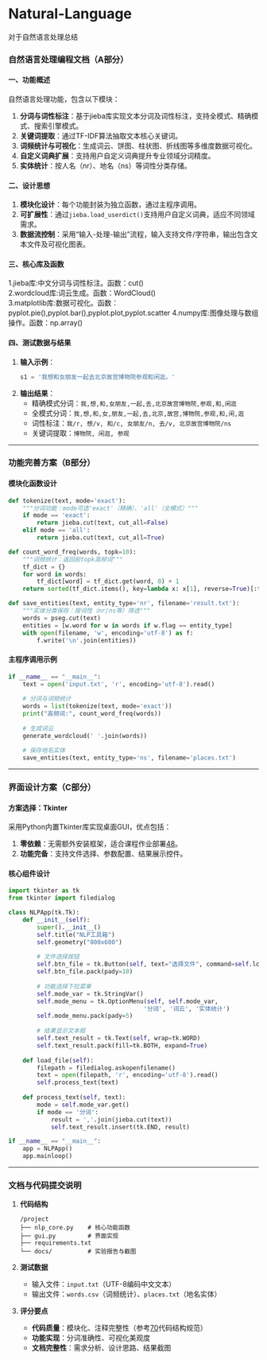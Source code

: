 # Natural-Language
对于自然语言处理总结
### 自然语言处理编程文档（A部分）

#### 一、功能概述
自然语言处理功能，包含以下模块：
1. **分词与词性标注**：基于jieba库实现文本分词及词性标注，支持全模式、精确模式、搜索引擎模式。
2. **关键词提取**：通过TF-IDF算法抽取文本核心关键词。
3. **词频统计与可视化**：生成词云、饼图、柱状图、折线图等多维度数据可视化。
4. **自定义词典扩展**：支持用户自定义词典提升专业领域分词精度。
5. **实体统计**：按人名（nr）、地名（ns）等词性分类存储。

#### 二、设计思想
1. **模块化设计**：每个功能封装为独立函数，通过主程序调用。
2. **可扩展性**：通过`jieba.load_userdict()`支持用户自定义词典，适应不同领域需求。
3. **数据流控制**：采用“输入-处理-输出”流程，输入支持文件/字符串，输出包含文本文件及可视化图表。

#### 三、核心库及函数
1.jieba库:中文分词与词性标注。函数：cut()    
2.wordcloud库:词云生成。函数：WordCloud()   
3.matplotlib库:数据可视化。函数：pyplot.pie(),pyplot.bar(),pyplot.plot,pyplot.scatter
4.numpy库:图像处理与数组操作。函数：np.array()   

#### 四、测试数据与结果
1. **输入示例**：  
   ```python
   s1 = '我想和女朋友一起去北京故宫博物院参观和闲逛。'
   ```
2. **输出结果**：  
   - 精确模式分词：`我,想,和,女朋友,一起,去,北京故宫博物院,参观,和,闲逛`  
   - 全模式分词：`我,想,和,女,朋友,一起,去,北京,故宫,博物院,参观,和,闲,逛` 
   - 词性标注：`我/r, 想/v, 和/c, 女朋友/n, 去/v, 北京故宫博物院/ns`  
   - 关键词提取：`博物院, 闲逛, 参观`  

---

### 功能完善方案（B部分）

#### 模块化函数设计
```python
def tokenize(text, mode='exact'):
    """分词功能：mode可选'exact'（精确）、'all'（全模式）"""
    if mode == 'exact':
        return jieba.cut(text, cut_all=False)
    elif mode == 'all':
        return jieba.cut(text, cut_all=True)

def count_word_freq(words, topk=10):
    """词频统计：返回前topk高频词"""
    tf_dict = {}
    for word in words:
        tf_dict[word] = tf_dict.get(word, 0) + 1
    return sorted(tf_dict.items(), key=lambda x: x[1], reverse=True)[:topk]

def save_entities(text, entity_type='nr', filename='result.txt'):
    """实体分类保存：按词性（nr/ns等）筛选"""
    words = pseg.cut(text)
    entities = [w.word for w in words if w.flag == entity_type]
    with open(filename, 'w', encoding='utf-8') as f:
        f.write('\n'.join(entities))
```

#### 主程序调用示例
```python
if __name__ == "__main__":
    text = open('input.txt', 'r', encoding='utf-8').read()
    
    # 分词与词频统计
    words = list(tokenize(text, mode='exact'))
    print("高频词:", count_word_freq(words))
    
    # 生成词云
    generate_wordcloud(' '.join(words))
    
    # 保存地名实体
    save_entities(text, entity_type='ns', filename='places.txt')
```

---

### 界面设计方案（C部分）

#### 方案选择：Tkinter
采用Python内置Tkinter库实现桌面GUI，优点包括：
1. **零依赖**：无需额外安装框架，适合课程作业部署[48](@ref)。
2. **功能完备**：支持文件选择、参数配置、结果展示控件。

#### 核心组件设计
```python
import tkinter as tk
from tkinter import filedialog

class NLPApp(tk.Tk):
    def __init__(self):
        super().__init__()
        self.title("NLP工具箱")
        self.geometry("800x600")
        
        # 文件选择按钮
        self.btn_file = tk.Button(self, text="选择文件", command=self.load_file)
        self.btn_file.pack(pady=10)
        
        # 功能选择下拉菜单
        self.mode_var = tk.StringVar()
        self.mode_menu = tk.OptionMenu(self, self.mode_var, 
                                      '分词', '词云', '实体统计')
        self.mode_menu.pack(pady=5)
        
        # 结果显示文本框
        self.text_result = tk.Text(self, wrap=tk.WORD)
        self.text_result.pack(fill=tk.BOTH, expand=True)
    
    def load_file(self):
        filepath = filedialog.askopenfilename()
        text = open(filepath, 'r', encoding='utf-8').read()
        self.process_text(text)
    
    def process_text(self, text):
        mode = self.mode_var.get()
        if mode == '分词':
            result = ','.join(jieba.cut(text))
            self.text_result.insert(tk.END, result)

if __name__ == "__main__":
    app = NLPApp()
    app.mainloop()
```

---

### 文档与代码提交说明
1. **代码结构**  
   ```
   /project
   ├── nlp_core.py    # 核心功能函数
   ├── gui.py         # 界面实现
   ├── requirements.txt
   └── docs/          # 实验报告与截图
   ```

2. **测试数据**  
   - 输入文件：`input.txt`（UTF-8编码中文文本）
   - 输出文件：`words.csv`（词频统计）、`places.txt`（地名实体）

3. **评分要点**  
   - **代码质量**：模块化、注释完整性（参考[70](@ref)代码结构规范）  
   - **功能实现**：分词准确性、可视化美观度  
   - **文档完整性**：需求分析、设计思路、结果截图  

